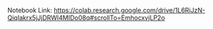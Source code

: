 Notebook Link: https://colab.research.google.com/drive/1L6RiJzN-QiqIakrx5jJjDRWl4MIDo08q#scrollTo=EmhocxvjLP2o
